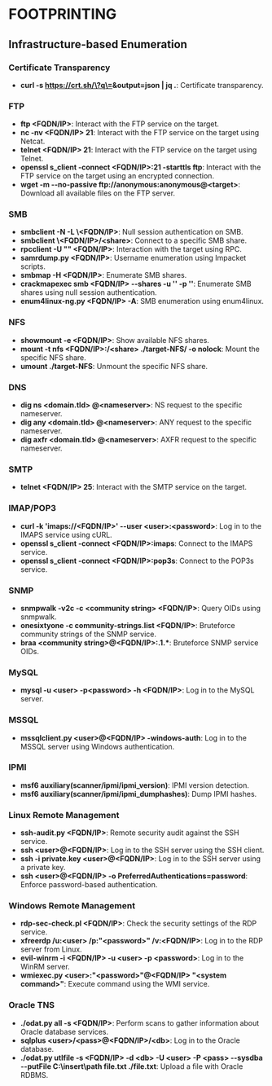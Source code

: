 # FOOTPRINTING

## Infrastructure-based Enumeration

### Certificate Transparency

- **curl -s https://crt.sh/\?q\=<targetdomain>\&output\=json | jq .**: Certificate transparency.

### FTP

- **ftp \<FQDN/IP\>**: Interact with the FTP service on the target.
- **nc -nv \<FQDN/IP\> 21**: Interact with the FTP service on the target using Netcat.
- **telnet \<FQDN/IP\> 21**: Interact with the FTP service on the target using Telnet.
- **openssl s_client -connect \<FQDN/IP\>:21 -starttls ftp**: Interact with the FTP service on the target using an encrypted connection.
- **wget -m --no-passive ftp://anonymous:anonymous@\<target\>**: Download all available files on the FTP server.

### SMB

- **smbclient -N -L \\\<FQDN/IP\>**: Null session authentication on SMB.
- **smbclient \\\<FQDN/IP\>/\<share\>**: Connect to a specific SMB share.
- **rpcclient -U "" \<FQDN/IP\>**: Interaction with the target using RPC.
- **samrdump.py \<FQDN/IP\>**: Username enumeration using Impacket scripts.
- **smbmap -H \<FQDN/IP\>**: Enumerate SMB shares.
- **crackmapexec smb \<FQDN/IP\> --shares -u '' -p ''**: Enumerate SMB shares using null session authentication.
- **enum4linux-ng.py \<FQDN/IP\> -A**: SMB enumeration using enum4linux.

### NFS

- **showmount -e \<FQDN/IP\>**: Show available NFS shares.
- **mount -t nfs \<FQDN/IP\>:/\<share\> ./target-NFS/ -o nolock**: Mount the specific NFS share.
- **umount ./target-NFS**: Unmount the specific NFS share.

### DNS

- **dig ns \<domain.tld\> @\<nameserver\>**: NS request to the specific nameserver.
- **dig any \<domain.tld\> @\<nameserver\>**: ANY request to the specific nameserver.
- **dig axfr \<domain.tld\> @\<nameserver\>**: AXFR request to the specific nameserver.

### SMTP

- **telnet \<FQDN/IP\> 25**: Interact with the SMTP service on the target.

### IMAP/POP3

- **curl -k 'imaps://\<FQDN/IP\>' --user \<user\>:\<password\>**: Log in to the IMAPS service using cURL.
- **openssl s_client -connect \<FQDN/IP\>:imaps**: Connect to the IMAPS service.
- **openssl s_client -connect \<FQDN/IP\>:pop3s**: Connect to the POP3s service.

### SNMP

- **snmpwalk -v2c -c \<community string\> \<FQDN/IP\>**: Query OIDs using snmpwalk.
- **onesixtyone -c community-strings.list \<FQDN/IP\>**: Bruteforce community strings of the SNMP service.
- **braa \<community string\>@\<FQDN/IP\>:.1.\***: Bruteforce SNMP service OIDs.

### MySQL

- **mysql -u \<user\> -p\<password\> -h \<FQDN/IP\>**: Log in to the MySQL server.

### MSSQL

- **mssqlclient.py \<user\>@\<FQDN/IP\> -windows-auth**: Log in to the MSSQL server using Windows authentication.

### IPMI

- **msf6 auxiliary(scanner/ipmi/ipmi_version)**: IPMI version detection.
- **msf6 auxiliary(scanner/ipmi/ipmi_dumphashes)**: Dump IPMI hashes.

### Linux Remote Management

- **ssh-audit.py \<FQDN/IP\>**: Remote security audit against the SSH service.
- **ssh \<user\>@\<FQDN/IP\>**: Log in to the SSH server using the SSH client.
- **ssh -i private.key \<user\>@\<FQDN/IP\>**: Log in to the SSH server using a private key.
- **ssh \<user\>@\<FQDN/IP\> -o PreferredAuthentications=password**: Enforce password-based authentication.

### Windows Remote Management

- **rdp-sec-check.pl \<FQDN/IP\>**: Check the security settings of the RDP service.
- **xfreerdp /u:\<user\> /p:"\<password\>" /v:\<FQDN/IP\>**: Log in to the RDP server from Linux.
- **evil-winrm -i \<FQDN/IP\> -u \<user\> -p \<password\>**: Log in to the WinRM server.
- **wmiexec.py \<user\>:"\<password\>"@\<FQDN/IP\> "\<system command\>"**: Execute command using the WMI service.

### Oracle TNS

- **./odat.py all -s \<FQDN/IP\>**: Perform scans to gather information about Oracle database services.
- **sqlplus \<user\>/\<pass\>@\<FQDN/IP\>/\<db\>**: Log in to the Oracle database.
- **./odat.py utlfile -s \<FQDN/IP\> -d \<db\> -U \<user\> -P \<pass\> --sysdba --putFile C:\\insert\\path file.txt ./file.txt**: Upload a file with Oracle RDBMS.
